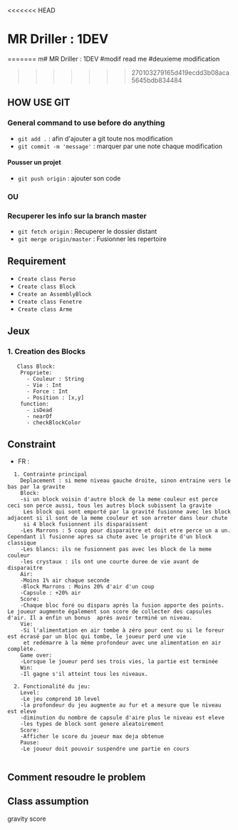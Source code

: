 <<<<<<< HEAD
# MR Driller : 1DEV
=======
m# MR Driller : 1DEV
#modif read me
#deuxieme modification
>>>>>>> 270103279165d419ecdd3b08aca5645bdb834484

## HOW USE GIT

### General command to use before do anything

- `git add .` : afin d'ajouter a git toute nos modification
- `git commit -m 'message'` : marquer par une note chaque modification

#### Pousser un projet

- `git push origin` : ajouter son code

### OU

### Recuperer les info sur la branch master

- `git fetch origin` : Recuperer le dossier distant
- `git merge origin/master` : Fusionner les repertoire

## Requirement

- `Create class Perso`
- `Create class Block`
- `Create an AssemblyBlock`
- `Create class Fenetre`
- `Create class Arme`

## Jeux

### 1. Creation des Blocks

```
   Class Block:
    Propriete:
      - Couleur : String
      - Vie : Int
      - Force : Int
      - Position : [x,y]
    function:
      - isDead
      - nearOf
      - checkBlockColor
```

## Constraint

- FR :
```
  1. Contrainte principal
    Deplacement : si meme niveau gauche droite, sinon entraine vers le bas par la gravite
    Block:
    -si un block voisin d'autre block de la meme couleur est perce ceci son perce aussi, tous les autres block subissent la gravite
     Les block qui sont emporté par la gravité fusionne avec les block adjacent si il sont de la meme couleur et son arreter dans leur chute
     si 4 block fusionnent ils disparaissent
    -Les Marrons : 5 coup pour disparaitre et doit etre perce un a un. Cependant il fusionne apres sa chute avec le proprite d'un block classique
    -Les blancs: ils ne fusionnent pas avec les block de la meme couleur
    -les crystaux : ils ont une courte duree de vie avant de disparaitre
    Air:
    -Moins 1% air chaque seconde
    -Block Marrons : Moins 20% d'air d'un coup
    -Capsule : +20% air
    Score:
    -Chaque bloc foré ou disparu après la fusion apporte des points. Le joueur augmente également son score de collecter des capsules d'air. Il a enfin un bonus  après avoir terminé un niveau.
    Vie:
    -Si l'alimentation en air tombe à zéro pour cent ou si le foreur est écrasé par un bloc qui tombe, le joueur perd une vie
     et redémarre à la même profondeur avec une alimentation en air complète.
    Game over:
    -Lorsque le joueur perd ses trois vies, la partie est terminée
    Win:
    -Il gagne s'il atteint tous les niveaux.

  2. Fonctionalité du jeu:
    Level:
    -Le jeu comprend 10 level
    -la profondeur du jeu augmente au fur et a mesure que le niveau est eleve
    -diminution du nombre de capsule d'aire plus le niveau est eleve
    -les types de block sont genere aleatoirement
    Score:
    -Afficher le score du joueur max deja obtenue
    Pause:
    -Le joueur doit pouvoir suspendre une partie en cours


```

## Comment resoudre le problem



## Class assumption

gravity
score
